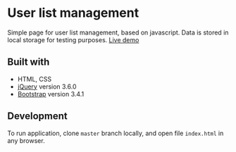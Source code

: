 # User list management

Simple page for user list management, based on javascript.
Data is stored in local storage for testing purposes.
[Live demo](https://ritakrastina.github.io/javascript-assignment/)

## Built with

- HTML, CSS
- [jQuery](https://jquery.com/) version 3.6.0
- [Bootstrap](https://getbootstrap.com/docs/3.4/) version 3.4.1

## Development

To run application, clone `master` branch locally, and open file `index.html` in any browser.